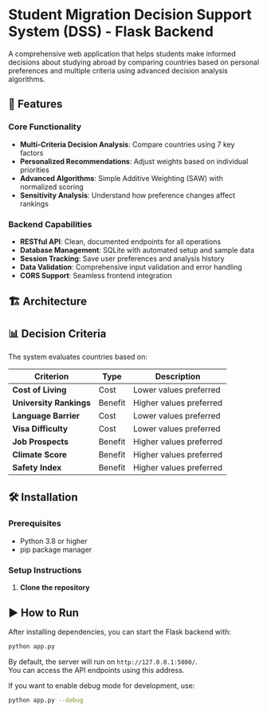 # Student Migration Decision Support System (DSS) - Flask Backend

A comprehensive web application that helps students make informed decisions about studying abroad by comparing countries based on personal preferences and multiple criteria using advanced decision analysis algorithms.

## 🚀 Features

### Core Functionality
- **Multi-Criteria Decision Analysis**: Compare countries using 7 key factors
- **Personalized Recommendations**: Adjust weights based on individual priorities
- **Advanced Algorithms**: Simple Additive Weighting (SAW) with normalized scoring
- **Sensitivity Analysis**: Understand how preference changes affect rankings

### Backend Capabilities
- **RESTful API**: Clean, documented endpoints for all operations
- **Database Management**: SQLite with automated setup and sample data
- **Session Tracking**: Save user preferences and analysis history
- **Data Validation**: Comprehensive input validation and error handling
- **CORS Support**: Seamless frontend integration

## 🏗️ Architecture


## 📊 Decision Criteria

The system evaluates countries based on:

| Criterion | Type | Description |
|-----------|------|-------------|
| **Cost of Living** | Cost | Lower values preferred |
| **University Rankings** | Benefit | Higher values preferred |
| **Language Barrier** | Cost | Lower values preferred |
| **Visa Difficulty** | Cost | Lower values preferred |
| **Job Prospects** | Benefit | Higher values preferred |
| **Climate Score** | Benefit | Higher values preferred |
| **Safety Index** | Benefit | Higher values preferred |

## 🛠️ Installation

### Prerequisites
- Python 3.8 or higher
- pip package manager

### Setup Instructions

1. **Clone the repository**

## ▶️ How to Run

After installing dependencies, you can start the Flask backend with:

```bash
python app.py
```

By default, the server will run on `http://127.0.0.1:5000/`.  
You can access the API endpoints using this address.

If you want to enable debug mode for development, use:

```bash
python app.py --debug
```
